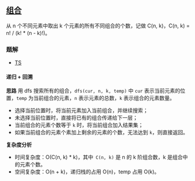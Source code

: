 ## [组合](https://leetcode-cn.com/problems/combinations/)
从 n 个不同元素中取出 k 个元素的所有不同组合的个数，记做 C(n, k)，C(n, k) = n! / (k! * (n - k)!)。

### 题解
+ [TS](../../ts/128/77.ts)

#### 递归 + 回溯
**思路**
用 dfs 搜索所有的组合，`dfs(cur, n, k, temp)` 中 `cur` 表示当前元素的位置，`temp` 为当前组合的元素，`n` 表示元素的总数，`k` 表示组合的元素数量。
+ 选择当前位置时，将当前元素加入当前组合，并继续搜索；
+ 未选择当前位置时，直接将已有的组合传递给下一层；
+ 当前组合的元素个数等于 `k` 时，将当前组合加入结果集；
+ 如果当前组合的元素个素加上剩余的元素的个数，无法达到 `k`，则直接返回。

**复杂度分析**
+ 时间复杂度：O(C(n, k) * k)，其中` C(n, k)` 是 n 的 k 阶组合数，k 是组合中的元素个数。
+ 空间复杂度：O(n + k)，递归栈的占用 O(n)，temp 占用 O(k)。
